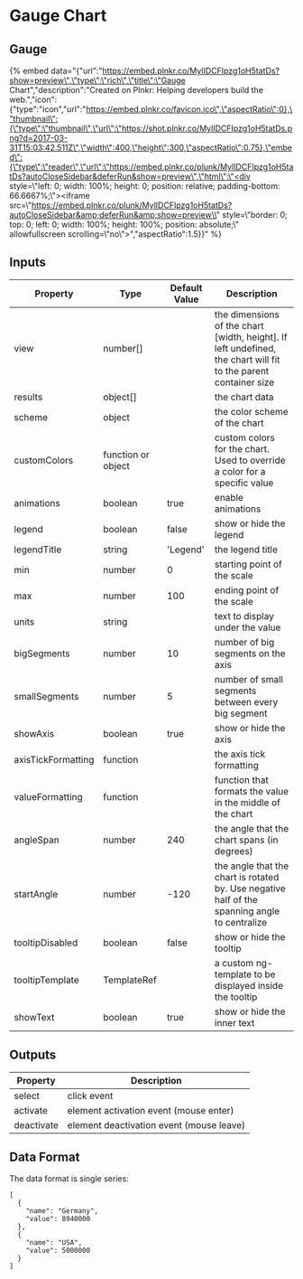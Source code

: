 # Gauge Chart

## Gauge

{% embed data="{\"url\":\"https://embed.plnkr.co/MylIDCFIpzg1oH5tatDs?show=preview\",\"type\":\"rich\",\"title\":\"Gauge Chart\",\"description\":\"Created on Plnkr: Helping developers build the web.\",\"icon\":{\"type\":\"icon\",\"url\":\"https://embed.plnkr.co/favicon.ico\",\"aspectRatio\":0},\"thumbnail\":{\"type\":\"thumbnail\",\"url\":\"https://shot.plnkr.co/MylIDCFIpzg1oH5tatDs.png?d=2017-03-31T15:03:42.511Z\",\"width\":400,\"height\":300,\"aspectRatio\":0.75},\"embed\":{\"type\":\"reader\",\"url\":\"https://embed.plnkr.co/plunk/MylIDCFIpzg1oH5tatDs?autoCloseSidebar&deferRun&show=preview\",\"html\":\"<div style=\\"left: 0; width: 100%; height: 0; position: relative; padding-bottom: 66.6667%;\\"><iframe src=\\"https://embed.plnkr.co/plunk/MylIDCFIpzg1oH5tatDs?autoCloseSidebar&amp;deferRun&amp;show=preview\\" style=\\"border: 0; top: 0; left: 0; width: 100%; height: 100%; position: absolute;\\" allowfullscreen scrolling=\\"no\\"></iframe></div>\",\"aspectRatio\":1.5}}" %}

## Inputs

| Property           | Type               | Default Value | Description                                                                                                       |
| ------------------ | ------------------ | ------------- | ----------------------------------------------------------------------------------------------------------------- |
| view               | number\[\]         |               | the dimensions of the chart \[width, height\]. If left undefined, the chart will fit to the parent container size |
| results            | object\[\]         |               | the chart data                                                                                                    |
| scheme             | object             |               | the color scheme of the chart                                                                                     |
| customColors       | function or object |               | custom colors for the chart. Used to override a color for a specific value                                        |
| animations         | boolean            | true          | enable animations                                                                                                 |
| legend             | boolean            | false         | show or hide the legend                                                                                           |
| legendTitle        | string             | 'Legend'      | the legend title                                                                                                  |
| min                | number             | 0             | starting point of the scale                                                                                       |
| max                | number             | 100           | ending point of the scale                                                                                         |
| units              | string             |               | text to display under the value                                                                                   |
| bigSegments        | number             | 10            | number of big segments on the axis                                                                                |
| smallSegments      | number             | 5             | number of small segments between every big segment                                                                |
| showAxis           | boolean            | true          | show or hide the axis                                                                                             |
| axisTickFormatting | function           |               | the axis tick formatting                                                                                          |
| valueFormatting    | function           |               | function that formats the value in the middle of the chart                                                        |
| angleSpan          | number             | 240           | the angle that the chart spans \(in degrees\)                                                                     |
| startAngle         | number             | -120          | the angle that the chart is rotated by. Use negative half of the spanning angle to centralize                     |
| tooltipDisabled    | boolean            | false         | show or hide the tooltip                                                                                          |
| tooltipTemplate    | TemplateRef        |               | a custom ng-template to be displayed inside the tooltip                                                           |
| showText           | boolean            | true          | show or hide the inner text                                                                                       |

## Outputs

| Property   | Description                                |
| ---------- | ------------------------------------------ |
| select     | click event                                |
| activate   | element activation event \(mouse enter\)   |
| deactivate | element deactivation event \(mouse leave\) |

## Data Format

The data format is single series:

```text
[
  {
    "name": "Germany",
    "value": 8940000
  },
  {
    "name": "USA",
    "value": 5000000
  }
]
```
